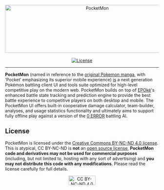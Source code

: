<p align="center">
  <img alt="PocketMon" width="588" height="157" src="https://pkmn.cc/PocketMon.png" />
  <br />
  <br />
  <a href="https://creativecommons.org/licenses/by-nc-nd/4.0/legalcode">
    <img alt="License" src="https://img.shields.io/badge/License-CC%20BY--NC--ND-red.svg" />
  </a>
</p>
<hr />

**PocketMon** (named in reference to the [original Pokemon
manga](https://en.wikipedia.org/wiki/Pocket_Monsters_(manga)), with ‘Pocket’ emphasizing its
superior mobile experience) [is](https://pkmn.cc/vaporware.png) a next generation Pokémon battling
client UI and tools suite optimized for high-level competitive play on the modern web. PocketMon
builds on top of [EPOké](https://github.com/pkmn/EPOke)'s enhanced battle state tracking and
prediction engine to provide the best battle experience to competitive players on both desktop and
mobile. The PocketMon UI offers built-in cooperative damage calculator, team-builder, analyses, and
usage statistics functionality and ultimately aims to support fully offline play against a version
of the [0 ERROR](https://github.com/pkmn/0-ERROR) battling AI.

## License

PocketMon is licensed under the [Creative Commons BY-NC-ND 4.0
license](https://creativecommons.org/licenses/by-nc-nd/4.0/legalcode). This is atypical, CC BY-NC-ND
is **not** an [open source license](https://opensource.org/licenses), **PocketMon code and
derivatives may not be used for commercial purposes** (including, but not limited to, hosting with
any sort of advertising) and **you may not distribute this code with any modifications**. Please
read the license carefully for full details.

<p align="center">
  <a href="https://creativecommons.org/licenses/by-nc-nd/4.0/legalcode">
    <img alt="CC BY-NC-ND 4.0" width="88" height="31" src="https://licensebuttons.net/l/by-nc-nd/4.0/88x31.png" />
  </a>
</p>

